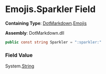 # Emojis\.Sparkler Field

**Containing Type**: [DotMarkdown](../../README.md)\.[Emojis](../README.md)

**Assembly**: DotMarkdown\.dll

```csharp
public const string Sparkler = ":sparkler:"
```

### Field Value

System\.[String](https://docs.microsoft.com/en-us/dotnet/api/system.string)